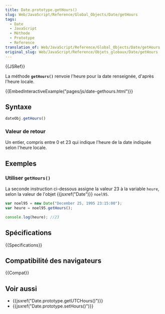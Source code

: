 ```yaml
---
title: Date.prototype.getHours()
slug: Web/JavaScript/Reference/Global_Objects/Date/getHours
tags:
  - Date
  - JavaScript
  - Méthode
  - Prototype
  - Reference
translation_of: Web/JavaScript/Reference/Global_Objects/Date/getHours
original_slug: Web/JavaScript/Reference/Objets_globaux/Date/getHours
---
```


{{JSRef}}

La méthode **`getHours()`** renvoie l'heure pour la date renseignée, d'après l'heure locale.

{{EmbedInteractiveExample("pages/js/date-gethours.html")}}

## Syntaxe

```js
dateObj.getHours()
```

### Valeur de retour

Un entier, compris entre 0 et 23 qui indique l'heure de la date indiquée selon l'heure locale.

## Exemples

### Utiliser `getHours()`

La seconde instruction ci-dessous assigne la valeur 23 à la variable `heure`, selon la valeur de l'objet {{jsxref("Date")}} `noel95`.

```js
var noel95 = new Date("December 25, 1995 23:15:00");
var heure = noel95.getHours();

console.log(heure); //23
```

## Spécifications

{{Specifications}}

## Compatibilité des navigateurs

{{Compat}}

## Voir aussi

- {{jsxref("Date.prototype.getUTCHours()")}}
- {{jsxref("Date.prototype.setHours()")}}
